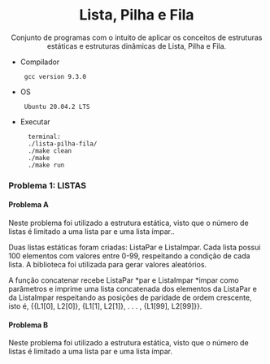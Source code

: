 <h1 align="center">Lista, Pilha e Fila</h1>

<p align="center">Conjunto de programas com o intuito de aplicar os conceitos de estruturas estáticas e estruturas dinâmicas de Lista, Pilha e Fila.</p>

- Compilador
                
       gcc version 9.3.0
- OS
       
       Ubuntu 20.04.2 LTS

- Executar
 
        terminal:
        ./lista-pilha-fila/
        ./make clean
        ./make
        ./make run

<h3>Problema 1: LISTAS</h3>
<h4>Problema A</h4>
<p>Neste problema foi utilizado a estrutura estática, visto que o número de listas é limitado a uma lista par e uma lista ímpar..</p>
<p>Duas listas estáticas foram criadas: ListaPar e ListaImpar. Cada lista possui 100 elementos com valores entre 0-99, respeitando a condição de cada lista. A biblioteca <time.h> foi utilizada para gerar valores aleatórios.</p>
<p>A função concatenar recebe ListaPar *par e ListaImpar *impar como parâmetros e imprime uma lista concatenada dos elementos da ListaPar e da ListaImpar respeitando as posições de paridade de ordem crescente, isto é, {{L1[0], L2[0]},
{L1[1], L2[1]}, . . . , {L1[99], L2[99]}}.</p>

<h4>Problema B</h4>
<p>Neste problema foi utilizado a estrutura estática, visto que o número de listas é limitado a uma lista par e uma lista ímpar.</p>
